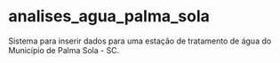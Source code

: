 # analises_agua_palma_sola
Sistema para inserir dados para uma estação de tratamento de água do Município de Palma Sola - SC.
